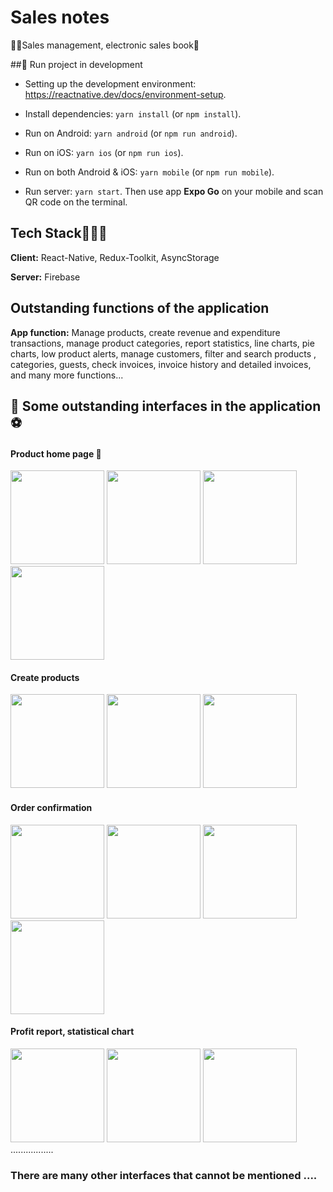 # Sales notes

🐶🍎Sales management, electronic sales book🍏

##🫨 Run project in development

- Setting up the development environment: https://reactnative.dev/docs/environment-setup.

- Install dependencies: `yarn install` (or `npm install`).

- Run on Android: `yarn android` (or `npm run android`).

- Run on iOS: `yarn ios` (or `npm run ios`).

- Run on both Android & iOS: `yarn mobile` (or `npm run mobile`).

- Run server: `yarn start`. Then use app **Expo Go** on your mobile and scan QR code on the terminal.
## Tech Stack🦯🍉🍇

**Client:** React-Native, Redux-Toolkit, AsyncStorage

**Server:** Firebase

## Outstanding functions of the application
**App function:** Manage products, create revenue and expenditure transactions, manage product categories, report statistics, line charts, pie charts, low product alerts, manage customers, filter and search products , categories, guests, check invoices, invoice history and detailed invoices, and many more functions...
## 🐶 Some outstanding interfaces in the application ⚽️
#### Product home page 🚗
<img src="https://i.imgur.com/nHJOt6Y.png" width="150" />  <img src="https://i.imgur.com/NzqSsFJ.png" width="150" /> <img src="https://i.imgur.com/LtIKFZM.png" width="150" /> <img src="https://i.imgur.com/bpbVAvz.png" width="150" />  

#### Create products
<img src="https://i.imgur.com/G4zcoSr.png" width="150" /> <img src="https://i.imgur.com/NZAJ6kh.png" width="150" /> <img src="https://i.imgur.com/zNXxrWK.png" border-radius = "20" width="150" />

#### Order confirmation
<img src="https://i.imgur.com/xIIGYPE.png" width="150" /> <img src="https://i.imgur.com/6IMrAaY.png" width="150" /> <img src="https://i.imgur.com/F5kXcNe.png" border-radius = "20" width="150" /> <img src="https://i.imgur.com/IdDxurB.png" border-radius = "20" width="150" />

#### Profit report, statistical chart
<img src="https://i.imgur.com/siLIT2x.png" width="150" /> <img src="https://i.imgur.com/o2cglNn.png" width="150" /> <img src="https://i.imgur.com/9GT2n4t.png" width="150" /> .................

### There are many other interfaces that cannot be mentioned ....
